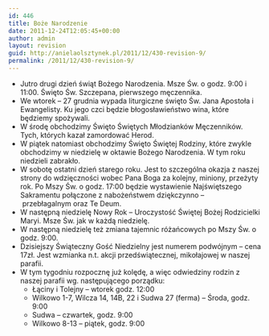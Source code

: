 ```yaml
---
id: 446
title: Boże Narodzenie
date: 2011-12-24T12:05:45+00:00
author: admin
layout: revision
guid: http://anielaolsztynek.pl/2011/12/430-revision-9/
permalink: /2011/12/430-revision-9/
---
```

  * Jutro drugi dzień świąt Bożego Narodzenia. Msze Św. o godz. 9:00 i 11:00. Święto Św. Szczepana, pierwszego męczennika.
  * We wtorek &#8211; 27 grudnia wypada liturgiczne święto Św. Jana Apostoła i Ewangelisty. Ku jego czci będzie błogosławieństwo wina, które będziemy spożywali.
  * W środę obchodzimy Święto Świętych Młodzianków Męczenników. Tych, których kazał zamordować Herod.
  * W piątek natomiast obchodzimy Święto Świętej Rodziny, które zwykle obchodzimy w niedzielę w oktawie Bożego Narodzenia. W tym roku niedzieli zabrakło.
  * W sobotę ostatni dzień starego roku. Jest to szczególna okazja z naszej strony do wdzięczności wobec Pana Boga za kolejny, miniony, przeżyty rok. Po Mszy Św. o godz. 17:00 będzie wystawienie Najświętszego Sakramentu połączone z nabożeństwem dziękczynno &#8211; przebłagalnym oraz Te Deum.
  * W następną niedzielę Nowy Rok &#8211; Uroczystość Świętej Bożej Rodzicielki Maryi. Msze Św. jak w każdą niedzielę.
  * W następną niedzielę też zmiana tajemnic różańcowych po Mszy Św. o godz. 9:00.
  * Dzisiejszy Świąteczny Gość Niedzielny jest numerem podwójnym &#8211; cena 17zł. Jest wzmianka n.t. akcji przedświątecznej, mikołajowej w naszej parafii.
  * W tym tygodniu rozpocznę już kolędę, a więc odwiedziny rodzin z naszej parafii wg. następującego porządku: 
      * Łąciny i Tolejny &#8211; wtorek godz. 12:00
      * Wilkowo 1-7, Wilcza 14, 14B, 22 i Sudwa 27 (ferma) &#8211; Środa, godz. 9:00
      * Sudwa &#8211; czwartek, godz. 9:00
      * Wilkowo 8-13 &#8211; piątek, godz. 9:00